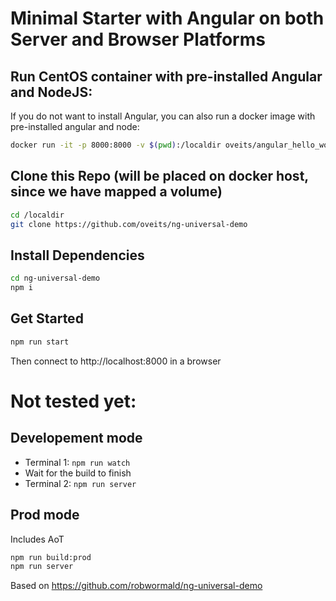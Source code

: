 # Minimal Starter with Angular on both Server and Browser Platforms

## Run CentOS container with pre-installed Angular and NodeJS:
If you do not want to install Angular, you can also run a docker image with pre-installed angular and node:
```sh
docker run -it -p 8000:8000 -v $(pwd):/localdir oveits/angular_hello_world:centos bash
```
## Clone this Repo (will be placed on docker host, since we have mapped a volume)
```sh
cd /localdir
git clone https://github.com/oveits/ng-universal-demo
```
## Install Dependencies
```sh
cd ng-universal-demo
npm i
```
## Get Started
```sh
npm run start
```
Then connect to http://localhost:8000 in a browser

#  Not tested yet:
## Developement mode
* Terminal 1: ```npm run watch```
* Wait for the build to finish
* Terminal 2: ```npm run server```

## Prod mode
Includes AoT
```sh
npm run build:prod
npm run server
```

Based on https://github.com/robwormald/ng-universal-demo

